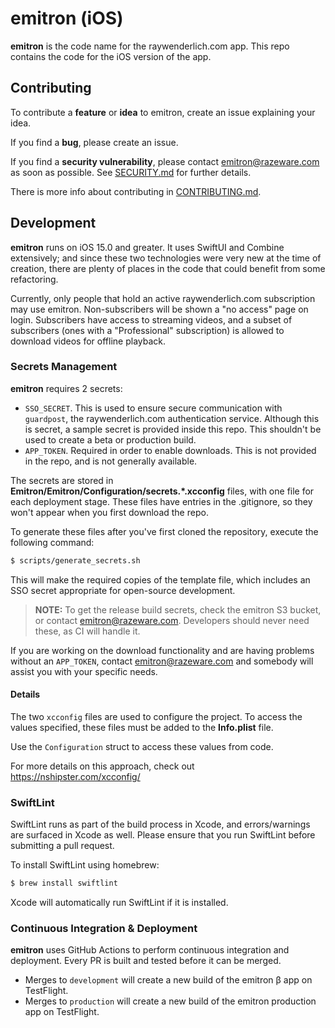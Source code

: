 # emitron (iOS)

__emitron__ is the code name for the raywenderlich.com app. This repo contains the code for the iOS version of the app.

## Contributing

To contribute a __feature__ or __idea__ to emitron, create an issue explaining your idea.

If you find a __bug__, please create an issue.

If you find a __security vulnerability__, please contact emitron@razeware.com as soon as possible. See [SECURITY.md](SECURITY.md) for further details.

There is more info about contributing in [CONTRIBUTING.md](CONTRIBUTING.md).


## Development

__emitron__ runs on iOS 15.0 and greater. It uses SwiftUI and Combine extensively; and since these two technologies were very new at the time of creation, there are plenty of places in the code that could benefit from some refactoring.

Currently, only people that hold an active raywenderlich.com subscription may use emitron. Non-subscribers will be shown a "no access" page on login. Subscribers have access to streaming videos, and a subset of subscribers (ones with a "Professional" subscription) is allowed to download videos for offline playback.

### Secrets Management

__emitron__ requires 2 secrets:

- `SSO_SECRET`. This is used to ensure secure communication with `guardpost`, the raywenderlich.com authentication service. Although this is secret, a sample secret is provided inside this repo. This shouldn't be used to create a beta or production build.
- `APP_TOKEN`. Required in order to enable downloads. This is not provided in the repo, and is not generally available.

The secrets are stored in __Emitron/Emitron/Configuration/secrets.*.xcconfig__ files, with one file for each deployment stage. These files have entries in the .gitignore, so they won't appear when you first download the repo.

To generate these files after you've first cloned the repository, execute the following command:

```bash
$ scripts/generate_secrets.sh
```

This will make the required copies of the template file, which includes an SSO secret appropriate for open-source development.

> __NOTE:__ To get the release build secrets, check the emitron S3 bucket, or contact emitron@razeware.com. Developers should never need these, as CI will handle it.

If you are working on the download functionality and are having problems without an `APP_TOKEN`, contact emitron@razeware.com and somebody will assist you with your specific needs.

#### Details

The two `xcconfig` files are used to configure the project. To access the values specified, these files must be added to the __Info.plist__ file.

Use the `Configuration` struct to access these values from code.

For more details on this approach, check out https://nshipster.com/xcconfig/


### SwiftLint

SwiftLint runs as part of the build process in Xcode, and errors/warnings are surfaced in Xcode as well. Please ensure that you run SwiftLint before submitting a pull request.

To install SwiftLint using homebrew:

```bash
$ brew install swiftlint
```

Xcode will automatically run SwiftLint if it is installed.

### Continuous Integration & Deployment

__emitron__ uses GitHub Actions to perform continuous integration and deployment. Every PR is built and tested before it can be merged.

- Merges to `development` will create a new build of the emitron β app on TestFlight.
- Merges to `production` will create a new build of the emitron production app on TestFlight.




